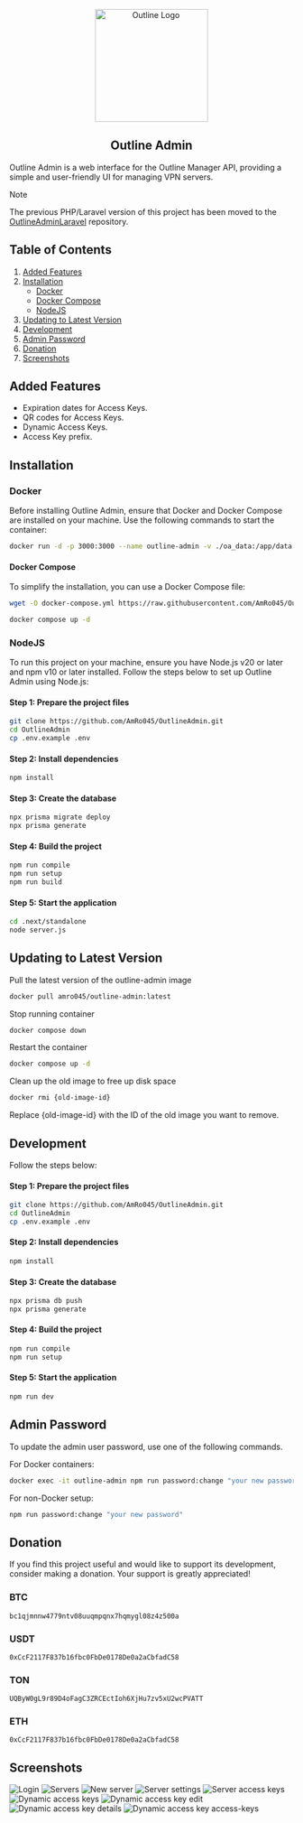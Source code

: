 <p align="center"> 
    <img src=".github/logo.svg" width="200" alt="Outline Logo"> 
</p>

<h2 align="center">Outline Admin</h2>

Outline Admin is a web interface for the Outline Manager API, providing a simple and user-friendly UI for managing VPN servers.

> [!NOTE]
> The previous PHP/Laravel version of this project has been moved to the [OutlineAdminLaravel](https://github.com/AmRo045/OutlineAdminLaravel) repository.

## Table of Contents

1. [Added Features](#added-features)
2. [Installation](#installation)
   - [Docker](#docker)
   - [Docker Compose](#docker-compose)
   - [NodeJS](#nodejs)
3. [Updating to Latest Version](#updating-to-latest-version)
4. [Development](#development)
5. [Admin Password](#admin-password)
6. [Donation](#donation)
7. [Screenshots](#screenshots)

## Added Features

- Expiration dates for Access Keys.
- QR codes for Access Keys.
- Dynamic Access Keys.
- Access Key prefix.

## Installation

### Docker

Before installing Outline Admin, ensure that Docker and Docker Compose are installed on your machine. Use the following commands to start the container:


```bash
docker run -d -p 3000:3000 --name outline-admin -v ./oa_data:/app/data --restart unless-stopped amro045/outline-admin:latest
```

#### Docker Compose

To simplify the installation, you can use a Docker Compose file:

```bash
wget -O docker-compose.yml https://raw.githubusercontent.com/AmRo045/OutlineAdmin/main/docker-compose.yml
```

```bash
docker compose up -d
```

### NodeJS

To run this project on your machine, ensure you have Node.js v20 or later and npm v10 or later installed.
Follow the steps below to set up Outline Admin using Node.js:

#### Step 1: Prepare the project files

```bash
git clone https://github.com/AmRo045/OutlineAdmin.git
cd OutlineAdmin
cp .env.example .env
```

#### Step 2: Install dependencies

```bash
npm install
```

#### Step 3: Create the database

```bash
npx prisma migrate deploy 
npx prisma generate
```

#### Step 4: Build the project

```bash
npm run compile
npm run setup 
npm run build
```

#### Step 5: Start the application

```bash
cd .next/standalone
node server.js
```

## Updating to Latest Version

Pull the latest version of the outline-admin image
```bash
docker pull amro045/outline-admin:latest
```

Stop running container

```bash
docker compose down
```

Restart the container

```bash
docker compose up -d
```

Clean up the old image to free up disk space

```bash
docker rmi {old-image-id}
```

Replace {old-image-id} with the ID of the old image you want to remove.

## Development

Follow the steps below:

#### Step 1: Prepare the project files

```bash
git clone https://github.com/AmRo045/OutlineAdmin.git
cd OutlineAdmin
cp .env.example .env
```

#### Step 2: Install dependencies

```bash
npm install
```

#### Step 3: Create the database

```bash
npx prisma db push
npx prisma generate
```

#### Step 4: Build the project

```bash
npm run compile
npm run setup
```

#### Step 5: Start the application

```bash
npm run dev
```

## Admin Password

To update the admin user password, use one of the following commands.

For Docker containers:

```bash
docker exec -it outline-admin npm run password:change "your new password"
```

For non-Docker setup:

```bash
npm run password:change "your new password"
```

## Donation

If you find this project useful and would like to support its development, consider making a donation. Your support is greatly appreciated!

### BTC

```
bc1qjmnnw4779ntv08uuqmpqnx7hqmygl08z4z500a
```

### USDT

```
0xCcF2117F837b16fbc0FbDe0178De0a2aCbfadC58
```

### TON

```
UQByW0gL9r89D4oFagC3ZRCEctIoh6XjHu7zv5xU2wcPVATT
```

### ETH

```
0xCcF2117F837b16fbc0FbDe0178De0a2aCbfadC58
```

## Screenshots

![Login](/.github/screenshots/1-login.png)
![Servers](/.github/screenshots/2-servers.png)
![New server](/.github/screenshots/3-new-server.png)
![Server settings](/.github/screenshots/4-server-settings.png)
![Server access keys](/.github/screenshots/5-server-access-keys.png)
![Dynamic access keys](/.github/screenshots/6-dynamic-access-keys.png)
![Dynamic access key edit](/.github/screenshots/7-dynamic-access-key-edit.png)
![Dynamic access key details](/.github/screenshots/8-dynamic-access-key-details.png)
![Dynamic access key access-keys](/.github/screenshots/9-dynamic-access-key-access-keys.png)
